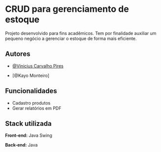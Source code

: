 
# CRUD para gerenciamento de estoque

Projeto desenvolvido para fins acadêmicos. Tem por finalidade auxiliar um pequeno negócio a gerenciar o estoque de forma mais eficiente.


## Autores

- [@Vinicius Carvalho Pires](https://www.github.com/viniciuscarvalhopires)

- [@Kayo Monteiro]
## Funcionalidades

- Cadastro produtos
- Gerar relatórios em PDF


## Stack utilizada

**Front-end:** Java Swing

**Back-end:** Java

